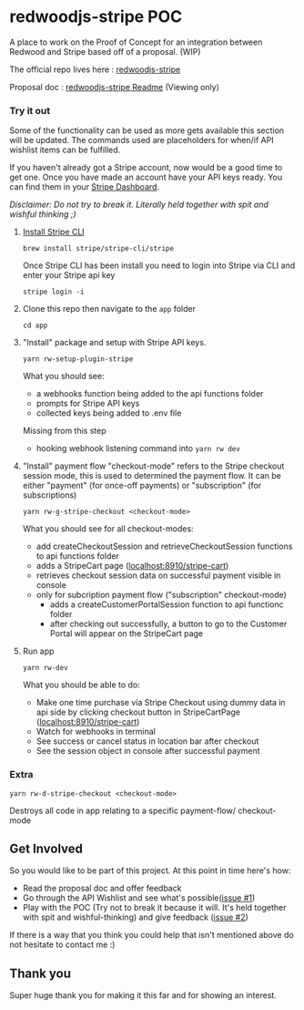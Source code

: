 # redwoodjs-stripe POC


A place to work on the Proof of Concept for an integration between Redwood and Stripe based off of a proposal. (WIP)

The official repo lives here : [redwoodjs-stripe](https://github.com/chrisvdm/redwoodjs-stripe)

Proposal doc : [redwoodjs-stripe Readme](https://docs.google.com/document/d/14IagrLRbuTT8H6-aOKL7aBbf2zGKVnMeazjmFZPf0-0/edit?usp=sharing) (Viewing only)


### Try it out
Some of the functionality can be used as more gets available this section will be updated. The commands used are placeholders for when/if API wishlist items can be fulfilled. 

If you haven't already got a Stripe account, now would be a good time to get one. Once you have made an account have your API keys ready. You can find them in your [Stripe Dashboard](https://dashboard.stripe.com/test/apikeys). 

_Disclaimer: Do not try to break it. Literally held together with spit and wishful thinking ;)_

1. [Install Stripe CLI](https://stripe.com/docs/stripe-cli#install)
   
   `brew install stripe/stripe-cli/stripe`
   
   Once Stripe CLI has been install you need to login into Stripe via CLI and enter your Stripe api key
 
   `stripe login -i`
   
2. Clone this repo then navigate to the `app` folder
   
   `cd app`
   
3. "Install" package and setup with Stripe API keys.

   `yarn rw-setup-plugin-stripe`
   
   What you should see:
   - a webhooks function being added  to the api functions folder
   - prompts for Stripe API keys 
   - collected keys being added to .env file
   
   Missing from this step
   - hooking webhook listening command into <code>yarn rw dev</code>
   
3. "Install" payment flow
   "checkout-mode" refers to the Stripe checkout session mode, this is used to determined the payment flow. It can be either "payment" (for once-off payments) or "subscription" (for subscriptions)

   `yarn rw-g-stripe-checkout <checkout-mode>`

   What you should see for all checkout-modes:
   - add createCheckoutSession and retrieveCheckoutSession functions to api functions folder
   - adds a StripeCart page ([localhost:8910/stripe-cart](http://localhost:8910/stripe-cart))
   - retrieves checkout session data on successful payment visible in console
   - only for subcription payment flow ("subscription" checkout-mode)
      - adds a createCustomerPortalSession function to api functionc folder
      - after checking out successfully, a button to go to the Customer Portal will appear on the StripeCart page
   
4. Run app
  
    `yarn rw-dev`
    
    What you should be able to do:
    - Make one time purchase via Stripe Checkout using dummy data in api side by clicking checkout button in StripeCartPage ([localhost:8910/stripe-cart](http://localhost:8910/stripe-cart))
    - Watch for webhooks in terminal
    - See success or cancel status in location bar after checkout
    - See the session object in console after successful payment

### Extra

`yarn rw-d-stripe-checkout <checkout-mode>`

Destroys all code in app relating to a specific payment-flow/ checkout-mode


## Get Involved
So you would like to be part of this project. At this point in time here's how:
- Read the proposal doc and offer feedback
- Go through the API Wishlist and see what's possible([issue #1](https://github.com/redwoodjs/payments/issues/1))
- Play with the POC (Try not to break it because it will. It's held together with spit and wishful-thinking) and give feedback ([issue #2](https://github.com/redwoodjs/payments/issues/2))

If there is a way that you think you could help that isn't mentioned above do not hesitate to contact me :)

## Thank you
Super huge thank you for making it this far and for showing an interest.
